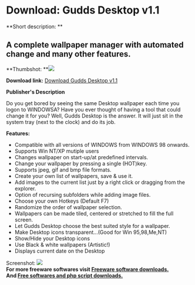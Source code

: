 # Download: Gudds Desktop v1.1

**Short description: **

## A complete wallpaper manager with automated change and many other features.

  
**Thumbshot: **![](http://www.freewarefiles.com/screenshot/gudds_desktop_md.gif)   
  
**Download link:** [Download Gudds Desktop v1.1](http://freesoftwares.boysofts.com/Gudds-Desktop-V_program_8450.html)  
  

**Publisher's Description**  
  

Do you get bored by seeing the same Desktop wallpaper each time you logon to
WINDOWSA? Have you ever thought of having a tool that could change it for you?
Well, Gudds Desktop is the answer. It will just sit in the system tray (next
to the clock) and do its job.

**Features:**

  * Compatible with all versions of WINDOWS from WINDOWS 98 onwards. 
  * Supports Win NT/XP mutiple users 
  * Changes wallpaper on start-up/at predefined intervals. 
  * Change your wallpaper by pressing a single (HOT)key. 
  * Supports jpeg, gif and bmp file formats. 
  * Create your own list of wallpapers, save & use it. 
  * Add images to the current list just by a right click or dragging from the explorer. 
  * Option of recursing subfolders while adding image files. 
  * Choose your own Hotkeys (Default F7) 
  * Randomize the order of wallpaper selection. 
  * Wallpapers can be made tiled, centered or stretched to fill the full screen. 
  * Let Gudds Desktop choose the best suited style for a wallpaper. 
  * Make Desktop icons transparent...(Good for Win 95,98,Me,NT) 
  * Show/Hide your Desktop icons 
  * Use Black & white wallpapers (Artistic!) 
  * Displays current date on the Desktop 

  
  
Screenshot: ![](http://www.freewarefiles.com/screenshot/gudds_desktop.gif)  
**For more freeware softwares visit [Freeware software downloads.](http://freesoftwares.boysofts.com/)**   
**And [Free softwares and php script downloads.](http://www.boysofts.com/)**

